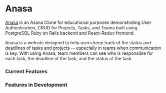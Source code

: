 # Anasa
[Anasa](https://anasa-rh.herokuapp.com/) is an Asana Clone for educational purposes demonstrating User Authentication, CRUD for Projects, Tasks, and Teams built using PostgreSQL Ruby on Rails backend and React-Redux frontend.

Anasa is a website designed to help users keep track of the status and deadlines of tasks and projects -- especially in teams when communication is key. With using Anasa, team members can see who is responsible for each task, the deadline of the task, and the status of the task.


### Current Features


### Features in Development
